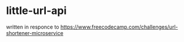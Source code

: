 # little-url-api
written in responce to <https://www.freecodecamp.com/challenges/url-shortener-microservice>
